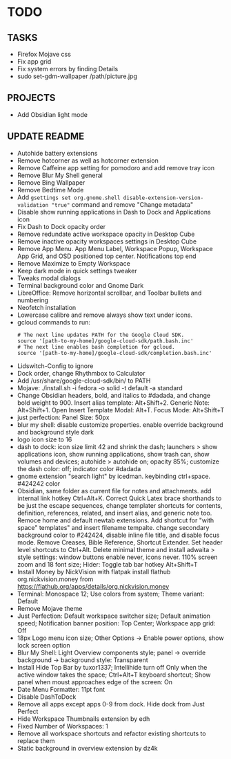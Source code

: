 # TODO

## TASKS

- Firefox Mojave css
- Fix app grid
- Fix system errors by finding Details
- sudo set-gdm-wallpaper /path/picture.jpg

## PROJECTS

- Add Obsidian light mode

## UPDATE README

- Autohide battery extensions
- Remove hotcorner as well as hotcorner extension
- Remove Caffeine app setting for pomodoro and add remove tray icon
- Remove Blur My Shell general
- Remove Bing Wallpaper
- Remove Bedtime Mode
- Add `gsettings set org.gnome.shell disable-extension-version-validation "true"` command and remove "Change metadata"
- Disable show running applications in Dash to Dock and Applications icon
- Fix Dash to Dock opacity order
- Remove redundate active workspace opacity in Desktop Cube
- Remove inactive opacity workspaces settings in Desktop Cube
- Remove App Menu. App Menu Label, Workspace Popup, Workspace App Grid, and OSD positioned top center. Notifications top end
- Remove Maximize to Empty Workspace
- Keep dark mode in quick settings tweaker
- Tweaks modal dialogs
- Terminal background color and Gnome Dark
- LibreOffice: Remove horizontal scrollbar, and Toolbar bullets and numbering
- Neofetch installation
- Lowercase calibre and remove always show text under icons.
- gcloud commands to run:
    ```
    # The next line updates PATH for the Google Cloud SDK.
    source '[path-to-my-home]/google-cloud-sdk/path.bash.inc'
    # The next line enables bash completion for gcloud.
    source '[path-to-my-home]/google-cloud-sdk/completion.bash.inc'
    ```
- Lidswitch-Config to ignore
- Dock order, change Rhythmbox to Calculator
- Add /usr/share/google-cloud-sdk/bin/ to PATH
- Mojave: ./install.sh -i fedora -o solid -t default -a standard
- Change Obsidian headers, bold, and italics to #dadada, and change bold weight to 900. Insert alias template: Alt+Shift+2. Generic Note: Alt+Shift+1. Open Insert Template Modal: Alt+T. Focus Mode: Alt+Shift+T
- just perfection: Panel Size: 50px
- blur my shell: disable customize properties. enable override background and background style dark
- logo icon size to 16
- dash to dock: icon size limit 42 and  shrink the dash; launchers > show applications icon, show running applications, show trash can, show volumes and devices; autohide > autohide on; opacity 85%; customize the dash color: off; indicator color #dadada
- gnome extension "search light" by icedman. keybinding ctrl+space. #424242 color
- Obsidian, same folder as current file for notes and attachments. add internal link hotkey Ctrl+Alt+K. Correct Quick Latex brace shorthands to be just the escape sequences, change templater shortcuts for contents, definition, references, related, and insert alias, and generic note too. Remoce home and default newtab extensions. Add shortcut for "with space" templates" and insert filename tempalte. change secondary background color to #242424, disable inline file title, and disable focus mode. Remove Creases, Bible Reference, Shortcut Extender. Set header level shortcuts to Ctrl+Alt. Delete minimal theme and install adwaita > style settings: window buttons enable never, icons never. 110% screen zoom and 18 font size; Hider: Toggle tab bar hotkey Alt+Shift+T
- Install Money by NickVision with flatpak install flathub org.nickvision.money from https://flathub.org/apps/details/org.nickvision.money
- Terminal: Monospace 12; Use colors from system; Theme variant: Default
- Remove Mojave theme
- Just Perfection: Default workspace switcher size; Default animation speed; Notification banner position: Top Center; Workspace app grid: Off
- 18px Logo menu icon size; Other Options -> Enable power options, show lock screen option
- Blur My Shell: Light Overview components style; panel -> override background -> background style: Transparent
- Install Hide Top Bar by tuxor1337; Intellihide turn off Only when the active window takes the space; Ctrl+Alt+T keyboard shortcut; Show panel when moust approaches edge of the screen: On
- Date Menu Formatter: 11pt font
- Disable DashToDock
- Remove all apps except apps 0-9 from dock. Hide dock from Just Perfect
- Hide Workspace Thumbnails extension by edh 
- Fixed Number of Workspaces: 1
- Remove all workspace shortcuts and refactor existing shortcuts to replace them
- Static background in overview extension by dz4k
